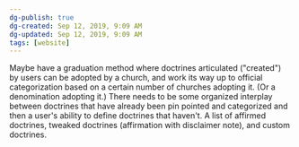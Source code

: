 ```yaml
---
dg-publish: true
dg-created: Sep 12, 2019, 9:09 AM
dg-updated: Sep 12, 2019, 9:09 AM
tags: [website]
---
```


Maybe have a graduation method where doctrines articulated ("created") by users can be adopted by a church, and work its way up to official categorization based on a certain number of churches adopting it. (Or a denomination adopting it.) There needs to be some organized interplay between doctrines that have already been pin pointed and categorized and then a user's ability to define doctrines that haven't. A list of affirmed doctrines, tweaked doctrines (affirmation with disclaimer note), and custom doctrines.


